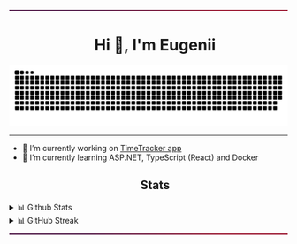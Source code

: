 <picture>
  <source srcset="https://raw.githubusercontent.com/EZhitnikovich/EZhitnikovich/main/files/line.svg"/>
  <img src="https://raw.githubusercontent.com/EZhitnikovich/EZhitnikovich/main/files/line.svg" width="100%" height=5/>
</picture>
<div id="user-content-toc">
  <ul align="center">
    <summary><h1>Hi 👋, I'm Eugenii</h1></summary>
  </ul>
</div>

<picture>
  <source media="(prefers-color-scheme: dark)" srcset="https://raw.githubusercontent.com/EZhitnikovich/EZhitnikovich/output/github-contribution-grid-snake-dark.svg">
  <source media="(prefers-color-scheme: light)" srcset="https://raw.githubusercontent.com/EZhitnikovich/EZhitnikovich/output/github-contribution-grid-snake.svg">
  <img src="https://raw.githubusercontent.com/EZhitnikovich/EZhitnikovich/output/github-contribution-grid-snake.svg">
</picture>

<hr>

- 🔭 I’m currently working on [TimeTracker app](https://github.com/EZhitnikovich/TimeTracker)
- 🌱 I’m currently learning ASP.NET, TypeScript (React) and Docker

<div id="user-content-toc">
  <ul align="center">
    <summary><h2>Stats</h2></summary>
  </ul>
</div>
<details> 
  <summary>📊 Github Stats</summary>
  <p align="center">
      <a href="https://github.com/anuraghazra/github-readme-stats" title="Go to Source">
        <img height=192 src="https://github-readme-stats.vercel.app/api?username=ezhitnikovich&rank_icon=github&show_icons=true&theme=nord" />
      </a>
      <a href="https://github.com/anuraghazra/github-readme-stats" title="Go to Source">
        <img height=192 src="https://github-readme-stats.vercel.app/api/top-langs/?username=ezhitnikovich&theme=nord&layout=compact" />
      </a>
  </p>
</details>
<details>
  <summary>📊 GitHub Streak</summary>
  <p align="center">
    <a href="https://github.com/denvercoder1/github-readme-streak-stats" title="Go to Source">
      <img align="center" height=192 src="https://streak-stats.demolab.com?user=EZhitnikovich&theme=nord" />
    </a>
  </p>
</details>
<!--
<details>
  <summary>📊 LeetCode Stats</summary>
  <p align="center">
    <a href="https://github.com/JacobLinCool/LeetCode-Stats-Card" title="Go to Source">
      <img height=192 src="https://leetcard.jacoblin.cool/ezhitnikovich?theme=nord" />
    </a>
  </p>
</details>
-->
<picture>
  <source srcset="https://raw.githubusercontent.com/EZhitnikovich/EZhitnikovich/main/files/line.svg"/>
  <img src="https://raw.githubusercontent.com/EZhitnikovich/EZhitnikovich/main/files/line.svg" width="100%" height=5/>
</picture>
